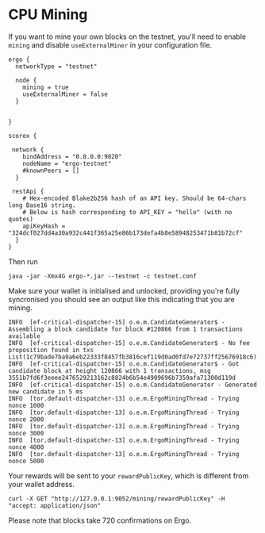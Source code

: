# CPU Mining

If you want to mine your own blocks on the testnet, you'll need to enable `mining` and disable `useExternalMiner` in your configuration file. 

```
ergo {
  networkType = "testnet"

  node {
    mining = true
    useExternalMiner = false
  }

 
}

scorex {

 network {
    bindAddress = "0.0.0.0:9020"
    nodeName = "ergo-testnet"
    #knownPeers = []
  }

 restApi {
    # Hex-encoded Blake2b256 hash of an API key. Should be 64-chars long Base16 string.
    # Below is hash corresponding to API_KEY = "hello" (with no quotes)
    apiKeyHash = "324dcf027dd4a30a932c441f365a25e86b173defa4b8e58948253471b81b72cf"
  }
}

```

Then run 

```
java -jar -Xmx4G ergo-*.jar --testnet -c testnet.conf
```

Make sure your wallet is initialised and unlocked, providing you're fully syncronised you should see an output like this indicating that you are mining.

```
INFO  [ef-critical-dispatcher-15] o.e.m.CandidateGenerator$ - Assembling a block candidate for block #120866 from 1 transactions available
INFO  [ef-critical-dispatcher-15] o.e.m.CandidateGenerator$ - No fee proposition found in txs List(1c79bade7ba9a6eb22333f8457fb3816cef119d0ad0fd7e72737ff25676918c6)
INFO  [ef-critical-dispatcher-15] o.e.m.CandidateGenerator$ - Got candidate block at height 120866 with 1 transactions, msg 3551b7fd6f3eeee2476529213162c8824b6b54e4909696b7359afa71300d119d
INFO  [ef-critical-dispatcher-15] o.e.m.CandidateGenerator - Generated new candidate in 5 ms
INFO  [tor.default-dispatcher-13] o.e.m.ErgoMiningThread - Trying nonce 1000
INFO  [tor.default-dispatcher-13] o.e.m.ErgoMiningThread - Trying nonce 2000
INFO  [tor.default-dispatcher-13] o.e.m.ErgoMiningThread - Trying nonce 3000
INFO  [tor.default-dispatcher-13] o.e.m.ErgoMiningThread - Trying nonce 4000
INFO  [tor.default-dispatcher-13] o.e.m.ErgoMiningThread - Trying nonce 5000
```

Your rewards will be sent to your `rewardPublicKey`, which is different from your wallet address. 

```
curl -X GET "http://127.0.0.1:9052/mining/rewardPublicKey" -H  "accept: application/json"
```

Please note that blocks take 720 confirmations on Ergo.